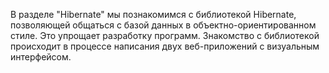 В разделе "Hibernate" мы познакомимся с библиотекой Hibernate, позволяющей общаться с базой данных в объектно-ориентированном стиле. 
Это упрощает разработку программ. Знакомство с библиотекой происходит в процессе написания двух веб-приложений с визуальным интерфейсом.
